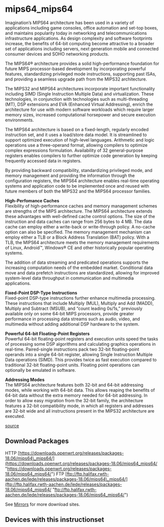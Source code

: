 # mips64\_mips64

Imagination’s MIPS64 architecture has been used in a variety of applications including game consoles, office automation and set-top boxes, and maintains popularity today in networking and telecommunications infrastructure applications. As design complexity and software footprints increase, the benefits of 64-bit computing become attractive to a broader set of applications including servers, next generation mobile and connected consumer devices and SOHO networking products.

The MIPS64® architecture provides a solid high-performance foundation for future MIPS processor-based development by incorporating powerful features, standardizing privileged mode instructions, supporting past ISAs, and providing a seamless upgrade path from the MIPS32 architecture.

The MIPS32 and MIPS64 architectures incorporate important functionality including SIMD (Single Instruction Multiple Data) and virtualization. These technologies, in conjunction with technologies such as multi-threading (MT), DSP extensions and EVA (Enhanced Virtual Addressing), enrich the architecture for use with modern software workloads which require larger memory sizes, increased computational horsepower and secure execution environments.

The MIPS64 architecture is based on a fixed-length, regularly encoded instruction set, and it uses a load/store data model. It is streamlined to support optimized execution of high-level languages. Arithmetic and logic operations use a three-operand format, allowing compilers to optimize complex expressions formulation. Availability of 32 general-purpose registers enables compilers to further optimize code generation by keeping frequently accessed data in registers.

By providing backward compatibility, standardizing privileged mode, and memory management and providing the information through the configuration registers, the MIPS64 architecture enables real-time operating systems and application code to be implemented once and reused with future members of both the MIPS32 and the MIPS64 processor families.

**High-Perfomance Caches**  
Flexibility of high-performance caches and memory management schemes are strengths of the MIPS architecture. The MIPS64 architecture extends these advantages with well-defined cache control options. The size of the instruction and data caches can range from 256 bytes to 4 MB. The data cache can employ either a write-back or write-through policy. A no-cache option can also be specified. The memory management mechanism can employ either a TLB or a Block Address Translation (BAT) policy. With a TLB, the MIPS64 architecture meets the memory management requirements of Linux, Android™, Windows® CE and other historically popular operating systems.

The addition of data streaming and predicated operations supports the increasing computation needs of the embedded market. Conditional data move and data prefetch instructions are standardized, allowing for improved system-level data throughput in communication and multimedia applications.

**Fixed-Point DSP-Type Instructions**  
Fixed-point DSP-type instructions further enhance multimedia processing. These instructions that include Multiply (MUL), Multiply and Add (MADD), Multiply and Subtract (MSUB), and “count leading 0s/1s,” previously available only on some 64-bit MIPS processors, provide greater performance in processing data streams such as audio, video, and multimedia without adding additional DSP hardware to the system.

**Powerful 64-bit Floating-Point Registers**  
Powerful 64-bit floating-point registers and execution units speed the tasks of processing some DSP algorithms and calculating graphics operations in real-time. Paired-single instructions pack two 32-bit floating-point operands into a single 64-bit register, allowing Single Instruction Multiple Data operations (SIMD). This provides twice as fast execution compared to traditional 32-bit floating-point units. Floating point operations can optionally be emulated in software.

**Addressing Modes**  
The MIPS64 architecture features both 32-bit and 64-bit addressing modes, while working with 64-bit data. This allows reaping the benefits of 64-bit data without the extra memory needed for 64-bit addressing. In order to allow easy migration from the 32-bit family, the architecture features a 32-bit compatibility mode, in which all registers and addresses are 32-bit wide and all instructions present in the MIPS32 architecture are executed.

[source](https://imgtec.com/mips/architectures/mips64/ "https://imgtec.com/mips/architectures/mips64/")

## Download Packages

HTTP [https://downloads.openwrt.org/releases/packages-18.06/mips64\_mips64/](https://downloads.openwrt.org/releases/packages-18.06/mips64_mips64/ "https://downloads.openwrt.org/releases/packages-18.06/mips64_mips64/") FTP [ftp://ftp.halifax.rwth-aachen.de/lede/releases/packages-18.06/mips64\_mips64/](ftp://ftp.halifax.rwth-aachen.de/lede/releases/packages-18.06/mips64_mips64/ "ftp://ftp.halifax.rwth-aachen.de/lede/releases/packages-18.06/mips64_mips64/")

See [Mirrors](/downloads#mirrors "downloads") for more download sites.

## Devices with this instructionset
